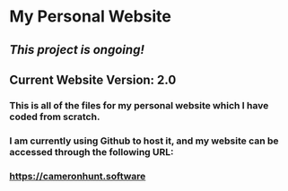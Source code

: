 # My Personal Website

## *This project is ongoing!*
## Current Website Version: 2.0
### This is all of the files for my personal website which I have coded from scratch.
### I am currently using Github to host it, and my website can be accessed through the following URL:
### https://cameronhunt.software
